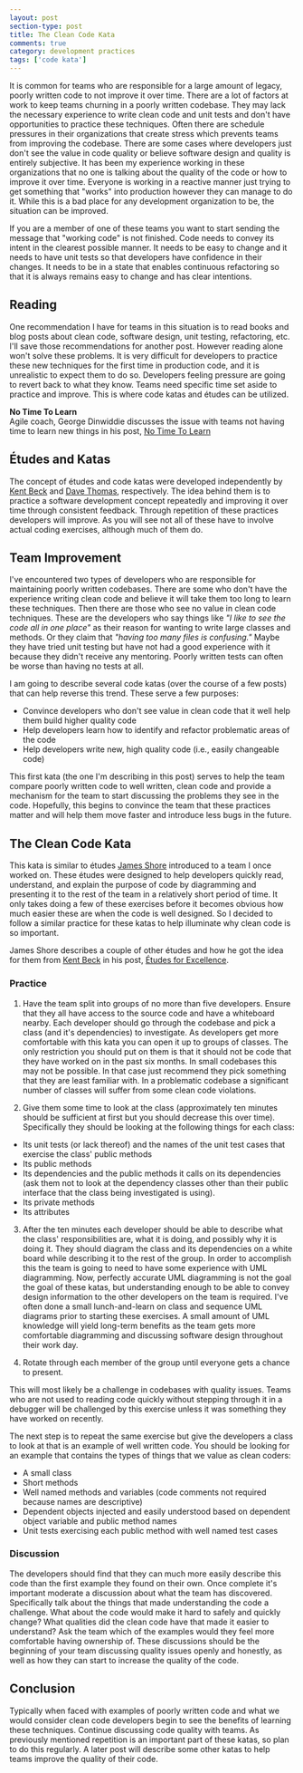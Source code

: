 ```yaml
---
layout: post
section-type: post
title: The Clean Code Kata
comments: true
category: development practices
tags: ['code kata']
---
```


It is common for teams who are responsible for a large amount of legacy, poorly written code to not improve it over time. There are a lot of factors at work to keep teams churning in a poorly written codebase. They may lack the necessary experience to write clean code and unit tests and don't have opportunities to practice these techniques. Often there are schedule pressures in their organizations that create stress which prevents teams from improving the codebase. There are some cases where developers just don't see the value in code quality or believe software design and quality is entirely subjective. It has been my experience working in these organizations that no one is talking about the quality of the code or how to improve it over time. Everyone is working in a reactive manner just trying to get something that "works" into production however they can manage to do it. While this is a bad place for any development organization to be, the situation can be improved.

If you are a member of one of these teams you want to start sending the message that "working code" is not finished. Code needs to convey its intent in the clearest possible manner. It needs to be easy to change and it needs to have unit tests so that developers have confidence in their changes. It needs to be in a state that enables continuous refactoring so that it is always remains easy to change and has clear intentions.

## Reading

One recommendation I have for teams in this situation is to read books and blog posts about clean code, software design, unit testing, refactoring, etc. I'll save those recommendations for another post. However reading alone won't solve these problems. It is very difficult for developers to practice these new techniques for the first time in production code, and it is unrealistic to expect them to do so. Developers feeling pressure are going to revert back to what they know. Teams need specific time set aside to practice and improve. This is where code katas and études can be utilized.

<div class="well">
<strong>No Time To Learn</strong>
<br />
Agile coach, George Dinwiddie discusses the issue with teams not having time to learn new things in his post, <a href="http://blog.gdinwiddie.com/2015/03/05/no-time-to-learn/">No Time To Learn</a>
</div>

## Études and Katas

The concept of études and code katas were developed independently by [Kent Beck](https://twitter.com/KentBeck) and [Dave Thomas](https://twitter.com/pragdave), respectively. The idea behind them is to practice a software development concept repeatedly and improving it over time through consistent feedback. Through repetition of these practices developers will improve. As you will see not all of these have to involve actual coding exercises, although much of them do.

## Team Improvement

I've encountered two types of developers who are responsible for maintaining poorly written codebases. There are some who don't have the experience writing clean code and believe it will take them too long to learn these techniques. Then there are those who see no value in clean code techniques. These are the developers who say things like _"I like to see the code all in one place"_ as their reason for wanting to write large classes and methods. Or they claim that _"having too many files is confusing."_ Maybe they have tried unit testing but have not had a good experience with it because they didn't receive any mentoring. Poorly written tests can often be worse than having no tests at all.

I am going to describe several code katas (over the course of a few posts) that can help reverse this trend. These serve a few purposes:

* Convince developers who don't see value in clean code that it well help them build higher quality code
* Help developers learn how to identify and refactor problematic areas of the code
* Help developers write new, high quality code (i.e., easily changeable code)

This first kata (the one I'm describing in this post) serves to help the team compare poorly written code to well written, clean code and provide a mechanism for the team to start discussing the problems they see in the code. Hopefully, this begins to convince the team that these practices matter and will help them move faster and introduce less bugs in the future.

## The Clean Code Kata

This kata is similar to études [James Shore](http://www.jamesshore.com/) introduced to a team I once worked on. These études were designed to help developers quickly read, understand, and explain the purpose of code by diagramming and presenting it to the rest of the team in a relatively short period of time. It only takes doing a few of these exercises before it becomes obvious how much easier these are when the code is well designed. So I decided to follow a similar practice for these katas to help illuminate why clean code is so important.

<div class="well">
James Shore describes a couple of other études and how he got the idea for them from <a href="https://twitter.com/KentBeck">Kent Beck</a> in his post, <a href="http://www.jamesshore.com/Blog/Etudes-for-Excellence.html">Études for Excellence</a>.
</div>

### Practice

1. Have the team split into groups of no more than five developers. Ensure that they all have access to the source code and have a whiteboard nearby. Each developer should go through the codebase and pick a class (and it's dependencies) to investigate. As developers get more comfortable with this kata you can open it up to groups of classes. The only restriction you should put on them is that it should not be code that they have worked on in the past six months. In small codebases this may not be possible. In that case just recommend they pick something that they are least familiar with. In a problematic codebase a significant number of classes will suffer from some clean code violations.

2. Give them some time to look at the class (approximately ten minutes should be sufficient at first but you should decrease this over time). Specifically they should be looking at the following things for each class:  
  * Its unit tests (or lack thereof) and the names of the unit test cases that exercise the class' public methods
  * Its public methods
  * Its dependencies and the public methods it calls on its dependencies (ask them not to look at the dependency classes other than their public interface that the class being investigated is using).
  * Its private methods
  * Its attributes

3. After the ten minutes each developer should be able to describe what the class' responsibilities are, what it is doing, and possibly why it is doing it. They should diagram the class and its dependencies on a white board while describing it to the rest of the group. In order to accomplish this the team is going to need to have some experience with UML diagramming. Now, perfectly accurate UML diagramming is not the goal the goal of these katas, but understanding enough to be able to convey design information to the other developers on the team is required. I've often done a small lunch-and-learn on class and sequence UML diagrams prior to starting these exercises. A small amount of UML knowledge will yield long-term benefits as the team gets more comfortable diagramming and discussing software design throughout their work day.

4. Rotate through each member of the group until everyone gets a chance to present.

This will most likely be a challenge in codebases with quality issues. Teams who are not used to reading code quickly without stepping through it in a debugger will be challenged by this exercise unless it was something they have worked on recently.

The next step is to repeat the same exercise but give the developers a class to look at that is an example of well written code. You should be looking for an example that contains the types of things that we value as clean coders:  
  * A small class
  * Short methods
  * Well named methods and variables (code comments not required because names are descriptive)
  * Dependent objects injected and easily understood based on dependent object variable and public method names
  * Unit tests exercising each public method with well named test cases

### Discussion

The developers should find that they can much more easily describe this code than the first example they found on their own. Once complete it's important moderate a discussion about what the team has discovered. Specifically talk about the things that made understanding the code a challenge. What about the code would make it hard to safely and quickly change? What qualities did the clean code have that made it easier to understand? Ask the team which of the examples would they feel more comfortable having ownership of. These discussions should be the beginning of your team discussing quality issues openly and honestly, as well as how they can start to increase the quality of the code.

## Conclusion

Typically when faced with examples of poorly written code and what we would consider clean code developers begin to see the benefits of learning these techniques. Continue discussing code quality with teams. As previously mentioned repetition is an important part of these katas, so plan to do this regularly. A later post will describe some other katas to help teams improve the quality of their code.
